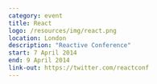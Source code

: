 ```yaml
---
category: event
title: React
logo: /resources/img/react.png
location: London
description: "Reactive Conference"
start: 7 April 2014
end: 9 April 2014
link-out: https://twitter.com/reactconf
---
```

